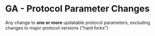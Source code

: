 # GA - Protocol Parameter Changes

Any change to **one or more** updatable protocol parameters, excluding changes to major protocol versions ("hard forks")
